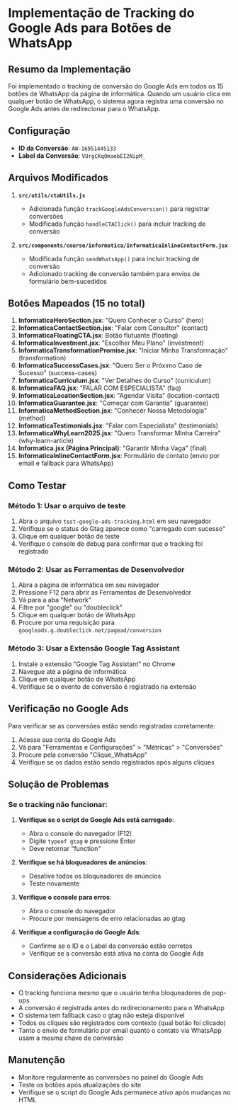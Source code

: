 # Implementação de Tracking do Google Ads para Botões de WhatsApp

## Resumo da Implementação

Foi implementado o tracking de conversão do Google Ads em todos os 15 botões de WhatsApp da página de informática. Quando um usuário clica em qualquer botão de WhatsApp, o sistema agora registra uma conversão no Google Ads antes de redirecionar para o WhatsApp.

## Configuração

- **ID da Conversão**: `AW-16951445133`
- **Label da Conversão**: `VUrgCKqOmaobEI2NipM_`

## Arquivos Modificados

1. **`src/utils/ctaUtils.js`**
   - Adicionada função `trackGoogleAdsConversion()` para registrar conversões
   - Modificada função `handleCTAClick()` para incluir tracking de conversão

2. **`src/components/course/informatica/InformaticaInlineContactForm.jsx`**
   - Modificada função `sendWhatsApp()` para incluir tracking de conversão
   - Adicionado tracking de conversão também para envios de formulário bem-sucedidos

## Botões Mapeados (15 no total)

1. **InformaticaHeroSection.jsx**: "Quero Conhecer o Curso" (hero)
2. **InformaticaContactSection.jsx**: "Falar com Consultor" (contact)
3. **InformaticaFloatingCTA.jsx**: Botão flutuante (floating)
4. **InformaticaInvestment.jsx**: "Escolher Meu Plano" (investment)
5. **InformaticaTransformationPromise.jsx**: "Iniciar Minha Transformação" (transformation)
6. **InformaticaSuccessCases.jsx**: "Quero Ser o Próximo Caso de Sucesso" (success-cases)
7. **InformaticaCurriculum.jsx**: "Ver Detalhes do Curso" (curriculum)
8. **InformaticaFAQ.jsx**: "FALAR COM ESPECIALISTA" (faq)
9. **InformaticaLocationSection.jsx**: "Agendar Visita" (location-contact)
10. **InformaticaGuarantee.jsx**: "Começar com Garantia" (guarantee)
11. **InformaticaMethodSection.jsx**: "Conhecer Nossa Metodologia" (method)
12. **InformaticaTestimonials.jsx**: "Falar com Especialista" (testimonials)
13. **InformaticaWhyLearn2025.jsx**: "Quero Transformar Minha Carreira" (why-learn-article)
14. **Informatica.jsx (Página Principal)**: "Garantir Minha Vaga" (final)
15. **InformaticaInlineContactForm.jsx**: Formulário de contato (envio por email e fallback para WhatsApp)

## Como Testar

### Método 1: Usar o arquivo de teste

1. Abra o arquivo `test-google-ads-tracking.html` em seu navegador
2. Verifique se o status do Gtag aparece como "carregado com sucesso"
3. Clique em qualquer botão de teste
4. Verifique o console de debug para confirmar que o tracking foi registrado

### Método 2: Usar as Ferramentas de Desenvolvedor

1. Abra a página de informática em seu navegador
2. Pressione F12 para abrir as Ferramentas de Desenvolvedor
3. Vá para a aba "Network"
4. Filtre por "google" ou "doubleclick"
5. Clique em qualquer botão de WhatsApp
6. Procure por uma requisição para `googleads.g.doubleclick.net/pagead/conversion`

### Método 3: Usar a Extensão Google Tag Assistant

1. Instale a extensão "Google Tag Assistant" no Chrome
2. Navegue até a página de informática
3. Clique em qualquer botão de WhatsApp
4. Verifique se o evento de conversão é registrado na extensão

## Verificação no Google Ads

Para verificar se as conversões estão sendo registradas corretamente:

1. Acesse sua conta do Google Ads
2. Vá para "Ferramentas e Configurações" > "Métricas" > "Conversões"
3. Procure pela conversão "Clique_WhatsApp"
4. Verifique se os dados estão sendo registrados após alguns cliques

## Solução de Problemas

### Se o tracking não funcionar:

1. **Verifique se o script do Google Ads está carregado**:
   - Abra o console do navegador (F12)
   - Digite `typeof gtag` e pressione Enter
   - Deve retornar "function"

2. **Verifique se há bloqueadores de anúncios**:
   - Desative todos os bloqueadores de anúncios
   - Teste novamente

3. **Verifique o console para erros**:
   - Abra o console do navegador
   - Procure por mensagens de erro relacionadas ao gtag

4. **Verifique a configuração do Google Ads**:
   - Confirme se o ID e o Label da conversão estão corretos
   - Verifique se a conversão está ativa na conta do Google Ads

## Considerações Adicionais

- O tracking funciona mesmo que o usuário tenha bloqueadores de pop-ups
- A conversão é registrada antes do redirecionamento para o WhatsApp
- O sistema tem fallback caso o gtag não esteja disponível
- Todos os cliques são registrados com contexto (qual botão foi clicado)
- Tanto o envio de formulário por email quanto o contato via WhatsApp usam a mesma chave de conversão

## Manutenção

- Monitore regularmente as conversões no painel do Google Ads
- Teste os botões após atualizações do site
- Verifique se o script do Google Ads permanece ativo após mudanças no HTML